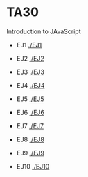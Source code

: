 # TA30
Introduction to JAvaScript

  * EJ1
[./EJ1](./EJ1)

  * EJ2
[./EJ2](./EJ2)

  * EJ3
[./EJ3](./EJ3)

  * EJ4
[./EJ4](./EJ4)

  * EJ5
[./EJ5](./EJ5)

  * EJ6
[./EJ6](./EJ6)

  * EJ7
[./EJ7](./EJ7)

  * EJ8
[./EJ8](./EJ8)

  * EJ9
[./EJ9](./EJ9)

  * EJ10
[./EJ10](./EJ10)
